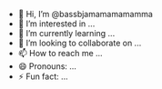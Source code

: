 - 👋 Hi, I’m @bassbjamamamamamma
- 👀 I’m interested in ...
- 🌱 I’m currently learning ...
- 💞️ I’m looking to collaborate on ...
- 📫 How to reach me ...
- 😄 Pronouns: ...
- ⚡ Fun fact: ...

<!---
bassbjamamamamamma/bassbjamamamamamma is a ✨ special ✨ repository because its `README.md` (this file) appears on your GitHub profile.
You can click the Preview link to take a look at your changes.
--->
